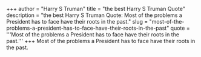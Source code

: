+++
author = "Harry S Truman"
title = "the best Harry S Truman Quote"
description = "the best Harry S Truman Quote: Most of the problems a President has to face have their roots in the past."
slug = "most-of-the-problems-a-president-has-to-face-have-their-roots-in-the-past"
quote = '''Most of the problems a President has to face have their roots in the past.'''
+++
Most of the problems a President has to face have their roots in the past.
